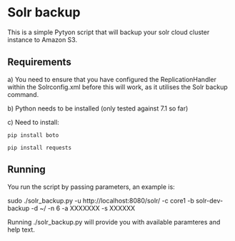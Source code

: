 # Solr backup
This is a simple Pytyon script that will backup your solr cloud cluster instance to Amazon S3.  

## Requirements
a) You need to ensure that you have configured the ReplicationHandler within the Solrconfig.xml before this will work, as it utilises the Solr backup command.

b) Python needs to be installed (only tested against 7.1 so far)

c) Need to install: 

    pip install boto

    pip install requests


## Running
You run the script by passing parameters, an example is:

  sudo ./solr_backup.py -u http://localhost:8080/solr/ -c core1 -b solr-dev-backup -d ~/ -n 6 -a XXXXXXX -s XXXXXX
  
 Running ./solr_backup.py will provide you with available paramteres and help text.
